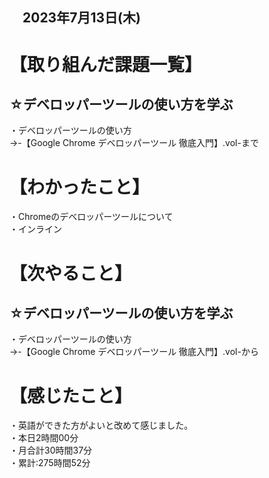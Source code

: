 ## 　2023年7月13日(木)
# 【取り組んだ課題一覧】
## ☆デベロッパーツールの使い方を学ぶ
・デベロッパーツールの使い方<br>
→-【Google Chrome デベロッパーツール 徹底入門】.vol-まで<br>
# 【わかったこと】
・Chromeのデベロッパーツールについて<br>
・インライン<br>
# 【次やること】
## ☆デベロッパーツールの使い方を学ぶ
・デベロッパーツールの使い方<br>
→-【Google Chrome デベロッパーツール 徹底入門】.vol-から<br>
# 【感じたこと】
・英語ができた方がよいと改めて感じました。<br>
・本日2時間00分<br>
・月合計30時間37分<br>
・累計:275時間52分<br>
